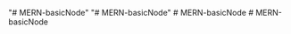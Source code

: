 "# MERN-basicNode" 
"# MERN-basicNode" 
#   M E R N - b a s i c N o d e  
 #   M E R N - b a s i c N o d e  
 